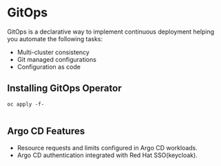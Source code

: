 # GitOps

GitOps is a declarative way to implement continuous deployment helping you automate the following tasks:

* Multi-cluster consistency
* Git managed configurations
* Configuration as code

## Installing GitOps Operator

```shell
oc apply -f-


```

## Argo CD Features

* Resource requests and limits configured in Argo CD workloads.
* Argo CD authentication integrated with Red Hat SSO(keycloak).

